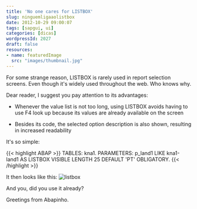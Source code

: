```yaml
---
title: 'No one cares for LISTBOX'
slug: ninguemligaaolistbox
date: 2012-10-29 09:00:07
tags: [sapgui, ui]
categories: [dicas]
wordpressId: 2027
draft: false
resources:
- name: featuredImage
  src: "images/thumbnail.jpg"
---
```

For some strange reason, LISTBOX is rarely used in report selection screens. Even though it's widely used throughout the web. Who knows why.

Dear reader, I suggest you pay attention to its advantages:

<!--more-->

  * Whenever the value list is not too long, using LISTBOX avoids having to use F4 look up because its values are already available on the screen

  * Besides its code, the selected option description is also shown, resulting in increased readability

It's so simple:


{{< highlight ABAP >}}
TABLES: kna1.
PARAMETERS: p_land1 LIKE kna1-land1 AS LISTBOX
                    VISIBLE LENGTH 25 DEFAULT 'PT' OBLIGATORY.
{{< /highlight >}}

It then looks like this:
![][1]

And you, did you use it already?

Greetings from Abapinho.

   [1]: images/listbox.png (listbox)
